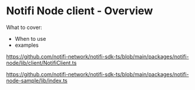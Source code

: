 # Notifi Node client - Overview

What to cover: 

- When to use 
- examples 

https://github.com/notifi-network/notifi-sdk-ts/blob/main/packages/notifi-node/lib/client/NotifiClient.ts

https://github.com/notifi-network/notifi-sdk-ts/blob/main/packages/notifi-node-sample/lib/index.ts